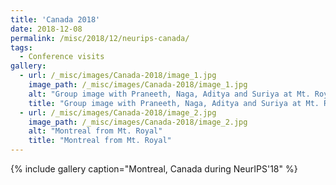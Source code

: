 ```yaml
---
title: 'Canada 2018'
date: 2018-12-08
permalink: /misc/2018/12/neurips-canada/
tags:
  - Conference visits
gallery:
  - url: /_misc/images/Canada-2018/image_1.jpg
    image_path: /_misc/images/Canada-2018/image_1.jpg
    alt: "Group image with Praneeth, Naga, Aditya and Suriya at Mt. Royal"
    title: "Group image with Praneeth, Naga, Aditya and Suriya at Mt. Royal"
  - url: /_misc/images/Canada-2018/image_2.jpg
    image_path: /_misc/images/Canada-2018/image_2.jpg
    alt: "Montreal from Mt. Royal"
    title: "Montreal from Mt. Royal"
---
```


{% include gallery caption="Montreal, Canada during NeurIPS'18" %}
